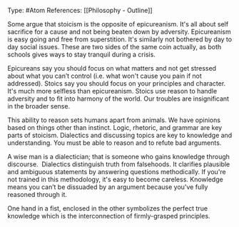 Type: #Atom 
References: [[Philosophy - Outline]]

Some argue that stoicism is the opposite of epicureanism. It's all about self sacrifice for a cause and not being beaten down by adversity. Epicureanism is easy going and free from superstition. It's similarly not bothered by day to day social issues. These are two sides of the same coin actually, as both schools gives ways to stay tranquil during a crisis.

Epicureans say you should focus on what matters and not get stressed about what you can’t control (i.e. what won't cause you pain if not addressed). Stoics say you should focus on your principles and character. It's much more selfless than epicureanism. Stoics use reason to handle adversity and to fit into harmony of the world. Our troubles are insignificant in the broader sense. 

This ability to reason sets humans apart from animals. We have opinions based on things other than instinct. Logic, rhetoric, and grammar are key parts of stoicism. Dialectics and discussing topics are key to knowledge and understanding. You must be able to reason and to refute bad arguments.

A wise man is a dialectician; that is someone who gains knowledge through discourse. 
Dialectics distinguish truth from falsehoods. It clarifies plausible and ambiguous statements by answering questions methodically. If you're not trained in this methodology, it's easy to become careless. Knowledge means you can’t be dissuaded by an argument because you've fully reasoned through it. 

One hand in a fist, enclosed in the other symbolizes the perfect true knowledge which is the interconnection of firmly-grasped principles. 

